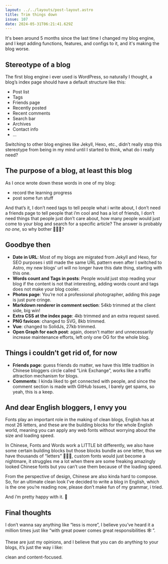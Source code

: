 ```yaml
---
layout: ../../layouts/post-layout.astro
title: Trim things down
issue: 107
date: 2024-05-31T06:21:41.629Z
---
```


It's been around 5 months since the last time I changed my blog engine, and I kept adding functions, features, and configs to it, and it's making the blog worse.

## Stereotype of a blog

The first blog engine i ever used is WordPress, so naturally I thought, a blog’s index page should have a default structure like this:

- Post list
- Tags
- Friends page
- Recently posted
- Recent comments
- Search bar
- Archives
- Contact info
- ...

Switching to other blog engines like Jekyll, Hexo, etc., didn’t really stop this stereotype from being in my mind until I started to think, what do i really need?

## The purpose of a blog, at least this blog

As I once wrote down these words in one of my blog:

- record the learning progress
- post some fun stuff

And that’s it, I don’t need tags to tell people what i write about, I don’t need a friends page to tell people that i’m cool and has a lot of friends, I don’t need things that people just don’t care about,  how many people would just come to your blog and search for a specific article? The answer is probably *no one*, so why bother 🤷🏻‍♂️?

## Goodbye then

- **Date in URL**: Most of my blogs are migrated from Jekyll and Hexo, for SEO purposes i still made the same URL pattern even after I switched to Astro, my new blogs’ url will no longer have this date thing, starting with this one.
- **Words count and Tags in posts**: People would just stop reading your blog if the content is not that interesting, adding words count and tags does not make your blog cooler.
- **Photos page**: You’re not a professional photographer, adding this page is just pure cringe.
- **Markdown renderer in comment section**: 54kb trimmed at the client side, big win!
- **Extra CSS at the index page**: 4kb trimmed and an extra request saved.
- **PNG favicon**: changed to SVG, 8kb trimmed.
- **Vue**: changed to SolidJs, 27kb trimmed.
- **Open Graph for each post**: again, doesn’t matter and unnecessarily increase maintenance efforts, left only one OG for the whole blog.

## Things i couldn’t get rid of, for now

- **Friends page**: guess friends do matter, we have this little tradition in Chinese bloggers circle called “Link Exchange”, works like a traffic attraction mechanism for blogs.
- **Comments**: I kinda liked to get connected with people, and since the comment section is made with GitHub Issues, I barely get spams, so yeah, this is a keep.

## And dear English bloggers, I envy you

Fonts play an important role in the making of clean blogs, English has at most 26 letters, and these are the building blocks for the whole English world, meaning you can apply any web fonts without worrying about the size and loading speed.

In Chinese, Fonts and Words work a LITTLE bit differently, we also have some certain building blocks but those blocks bundle as one letter, thus we have thousands of “letters” 🤷🏻‍♂️, custom fonts would just become a nightmare, it struggles me a lot when there are some freaking amazingly looked Chinese fonts but you can’t use them because of the loading speed.

From the perspective of design, Chinese are also kinda hard to compose. So, for an ultimate clean look I’ve decided to write a blog in English, which is the one you’re reading now, please don’t make fun of my grammar, i tried.

And i’m pretty happy with it. 👻

## Final thoughts

I don’t wanna say anything like “less is more”, I believe you’ve heard it a million times just like “with great power comes great responsibilities 🕸 ”.

These are just my opinions, and I believe that you can do anything to your blogs, it’s just the way i like:

clean and content-focused.
